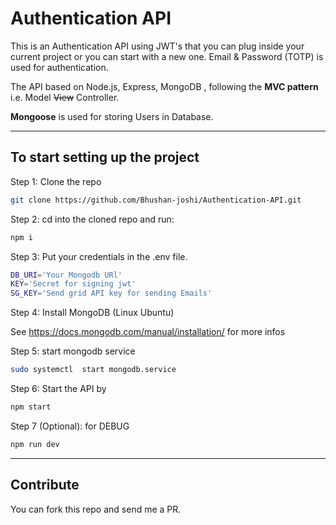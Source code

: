 # Authentication API

This is an Authentication API using JWT's that you can plug inside your current project or you can start with a new one. Email & Password (TOTP) is used for authentication.

The API based on Node.js, Express, MongoDB , following the **MVC pattern** i.e. Model ~~View~~ Controller.

**Mongoose** is used for storing Users in Database.


---

## To start setting up the project

Step 1: Clone the repo

```bash
git clone https://github.com/Bhushan-joshi/Authentication-API.git
```

Step 2: cd into the cloned repo and run:

```bash
npm i
```

Step 3: Put your credentials in the .env file.

```bash
DB_URI='Your Mongodb URl'
KEY='Secret for signing jwt'
SG_KEY='Send grid API key for sending Emails'
```

Step 4: Install MongoDB (Linux Ubuntu)

See <https://docs.mongodb.com/manual/installation/> for more infos

Step 5: start mongodb service

```bash
sudo systemctl  start mongodb.service 
```

Step 6: Start the API by

```bash
npm start
```

Step 7 (Optional): for DEBUG 

```bash
npm run dev
```

---

## Contribute

You can fork this repo and send me a PR.